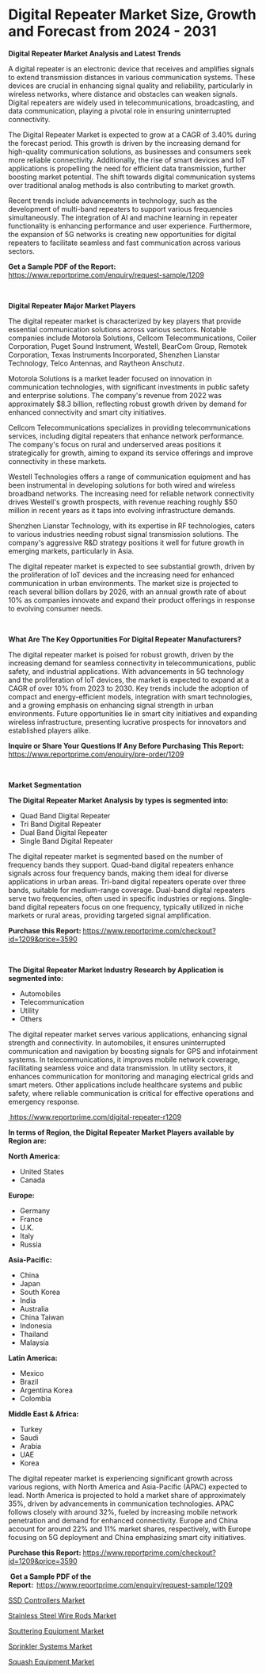 <p><h1>Digital Repeater Market Size, Growth and Forecast from 2024 - 2031</h1></p><p><strong>Digital Repeater Market Analysis and Latest Trends</strong></p>
<p><p>A digital repeater is an electronic device that receives and amplifies signals to extend transmission distances in various communication systems. These devices are crucial in enhancing signal quality and reliability, particularly in wireless networks, where distance and obstacles can weaken signals. Digital repeaters are widely used in telecommunications, broadcasting, and data communication, playing a pivotal role in ensuring uninterrupted connectivity.</p><p>The Digital Repeater Market is expected to grow at a CAGR of 3.40% during the forecast period. This growth is driven by the increasing demand for high-quality communication solutions, as businesses and consumers seek more reliable connectivity. Additionally, the rise of smart devices and IoT applications is propelling the need for efficient data transmission, further boosting market potential. The shift towards digital communication systems over traditional analog methods is also contributing to market growth.</p><p>Recent trends include advancements in technology, such as the development of multi-band repeaters to support various frequencies simultaneously. The integration of AI and machine learning in repeater functionality is enhancing performance and user experience. Furthermore, the expansion of 5G networks is creating new opportunities for digital repeaters to facilitate seamless and fast communication across various sectors.</p></p>
<p><strong>Get a Sample PDF of the Report:&nbsp;</strong> <a href="https://www.reportprime.com/enquiry/request-sample/1209?utm_campaign=2013&utm_medium=2&utm_source=Github&utm_content=ia&utm_term=24122024&utm_id=digital-repeater">https://www.reportprime.com/enquiry/request-sample/1209</a></p>
<p>&nbsp;</p>
<p><strong>Digital Repeater Major Market Players</strong></p>
<p><p>The digital repeater market is characterized by key players that provide essential communication solutions across various sectors. Notable companies include Motorola Solutions, Cellcom Telecommunications, Coiler Corporation, Puget Sound Instrument, Westell, BearCom Group, Remotek Corporation, Texas Instruments Incorporated, Shenzhen Lianstar Technology, Telco Antennas, and Raytheon Anschutz.</p><p>Motorola Solutions is a market leader focused on innovation in communication technologies, with significant investments in public safety and enterprise solutions. The company's revenue from 2022 was approximately $8.3 billion, reflecting robust growth driven by demand for enhanced connectivity and smart city initiatives.</p><p>Cellcom Telecommunications specializes in providing telecommunications services, including digital repeaters that enhance network performance. The company's focus on rural and underserved areas positions it strategically for growth, aiming to expand its service offerings and improve connectivity in these markets.</p><p>Westell Technologies offers a range of communication equipment and has been instrumental in developing solutions for both wired and wireless broadband networks. The increasing need for reliable network connectivity drives Westell's growth prospects, with revenue reaching roughly $50 million in recent years as it taps into evolving infrastructure demands.</p><p>Shenzhen Lianstar Technology, with its expertise in RF technologies, caters to various industries needing robust signal transmission solutions. The company's aggressive R&D strategy positions it well for future growth in emerging markets, particularly in Asia.</p><p>The digital repeater market is expected to see substantial growth, driven by the proliferation of IoT devices and the increasing need for enhanced communication in urban environments. The market size is projected to reach several billion dollars by 2026, with an annual growth rate of about 10% as companies innovate and expand their product offerings in response to evolving consumer needs.</p></p>
<p>&nbsp;</p>
<p><strong>What Are The Key Opportunities For Digital Repeater Manufacturers?</strong></p>
<p><p>The digital repeater market is poised for robust growth, driven by the increasing demand for seamless connectivity in telecommunications, public safety, and industrial applications. With advancements in 5G technology and the proliferation of IoT devices, the market is expected to expand at a CAGR of over 10% from 2023 to 2030. Key trends include the adoption of compact and energy-efficient models, integration with smart technologies, and a growing emphasis on enhancing signal strength in urban environments. Future opportunities lie in smart city initiatives and expanding wireless infrastructure, presenting lucrative prospects for innovators and established players alike.</p></p>
<p><strong>Inquire or Share Your Questions If Any Before Purchasing This Report:</strong> <a href="https://www.reportprime.com/enquiry/pre-order/1209?utm_campaign=2013&utm_medium=2&utm_source=Github&utm_content=ia&utm_term=24122024&utm_id=digital-repeater">https://www.reportprime.com/enquiry/pre-order/1209</a></p>
<p>&nbsp;</p>
<p><strong>Market Segmentation</strong></p>
<p><strong>The Digital Repeater Market Analysis by types is segmented into:</strong></p>
<p><ul><li>Quad Band Digital Repeater</li><li>Tri Band Digital Repeater</li><li>Dual Band Digital Repeater</li><li>Single Band Digital Repeater</li></ul></p>
<p><p>The digital repeater market is segmented based on the number of frequency bands they support. Quad-band digital repeaters enhance signals across four frequency bands, making them ideal for diverse applications in urban areas. Tri-band digital repeaters operate over three bands, suitable for medium-range coverage. Dual-band digital repeaters serve two frequencies, often used in specific industries or regions. Single-band digital repeaters focus on one frequency, typically utilized in niche markets or rural areas, providing targeted signal amplification.</p></p>
<p><strong>Purchase this Report:&nbsp;</strong><a href="https://www.reportprime.com/checkout?id=1209&price=3590&utm_campaign=2013&utm_medium=2&utm_source=Github&utm_content=ia&utm_term=24122024&utm_id=digital-repeater">https://www.reportprime.com/checkout?id=1209&price=3590</a></p>
<p>&nbsp;</p>
<p><strong>The Digital Repeater Market Industry Research by Application is segmented into:</strong></p>
<p><ul><li>Automobiles</li><li>Telecommunication</li><li>Utility</li><li>Others</li></ul></p>
<p><p>The digital repeater market serves various applications, enhancing signal strength and connectivity. In automobiles, it ensures uninterrupted communication and navigation by boosting signals for GPS and infotainment systems. In telecommunications, it improves mobile network coverage, facilitating seamless voice and data transmission. In utility sectors, it enhances communication for monitoring and managing electrical grids and smart meters. Other applications include healthcare systems and public safety, where reliable communication is critical for effective operations and emergency response.</p></p>
<p><a href="https://www.reportprime.com/digital-repeater-r1209?utm_campaign=2013&utm_medium=2&utm_source=Github&utm_content=ia&utm_term=24122024&utm_id=digital-repeater">&nbsp;https://www.reportprime.com/digital-repeater-r1209</a></p>
<p><strong>In terms of Region, the Digital Repeater Market Players available by Region are:</strong></p>
<p>
    <p> <strong> North America: </strong>
        <ul>
            <li>United States</li>
            <li>Canada</li>
        </ul>
        </p> 
    <p> <strong> Europe: </strong>
        <ul>
            <li>Germany</li>
            <li>France</li>
            <li>U.K.</li>
            <li>Italy</li>
            <li>Russia</li>
        </ul>
        </p> 
    <p> <strong> Asia-Pacific: </strong>
        <ul>
            <li>China</li>
            <li>Japan</li>
            <li>South Korea</li>
            <li>India</li>
            <li>Australia</li>
            <li>China Taiwan</li>
            <li>Indonesia</li>
            <li>Thailand</li>
            <li>Malaysia</li>
        </ul>
        </p> 
    <p> <strong> Latin America: </strong>
        <ul>
            <li>Mexico</li>
            <li>Brazil</li>
            <li>Argentina Korea</li>
            <li>Colombia</li>
        </ul>
        </p> 
    <p> <strong> Middle East & Africa: </strong>
        <ul>
            <li>Turkey</li>
            <li>Saudi</li>
            <li>Arabia</li>
            <li>UAE</li>
            <li>Korea</li>
        </ul>
    </p>
    </p>
<p><p>The digital repeater market is experiencing significant growth across various regions, with North America and Asia-Pacific (APAC) expected to lead. North America is projected to hold a market share of approximately 35%, driven by advancements in communication technologies. APAC follows closely with around 32%, fueled by increasing mobile network penetration and demand for enhanced connectivity. Europe and China account for around 22% and 11% market shares, respectively, with Europe focusing on 5G deployment and China emphasizing smart city initiatives.</p></p>
<p><strong>Purchase this Report: </strong><a href="https://www.reportprime.com/checkout?id=1209&price=3590&utm_campaign=2013&utm_medium=2&utm_source=Github&utm_content=ia&utm_term=24122024&utm_id=digital-repeater">https://www.reportprime.com/checkout?id=1209&price=3590</a></p>
<p>&nbsp;<strong>Get a Sample PDF of the Report:&nbsp;&nbsp;</strong><a href="https://www.reportprime.com/enquiry/request-sample/1209?utm_campaign=2013&utm_medium=2&utm_source=Github&utm_content=ia&utm_term=24122024&utm_id=digital-repeater">https://www.reportprime.com/enquiry/request-sample/1209</a></p>
<p><strong></strong></p>
<p><p><a href="https://www.linkedin.com/pulse/in-depth-ssd-controllers-market-report-size-share-growth-potential-lrtmf?utm_campaign=2013&utm_medium=2&utm_source=Github&utm_content=ia&utm_term=24122024&utm_id=digital-repeater">SSD Controllers Market</a></p><p><a href="https://www.linkedin.com/pulse/c-glance-reports-anmec?utm_campaign=2013&utm_medium=2&utm_source=Github&utm_content=ia&utm_term=24122024&utm_id=digital-repeater">Stainless Steel Wire Rods Market</a></p><p><a href="https://www.linkedin.com/pulse/sputtering-equipment-momentum-charting-114-cagr-path-2024-2031-owhnf?utm_campaign=2013&utm_medium=2&utm_source=Github&utm_content=ia&utm_term=24122024&utm_id=digital-repeater">Sputtering Equipment Market</a></p><p><a href="https://www.linkedin.com/pulse/year-on-year-growth-sprinkler-systems-market-139-cagr-tbwdf?utm_campaign=2013&utm_medium=2&utm_source=Github&utm_content=ia&utm_term=24122024&utm_id=digital-repeater">Sprinkler Systems Market</a></p><p><a href="https://www.linkedin.com/pulse/global-squash-equipment-market-trends-insights-growth-opportunities-j3rhf?utm_campaign=2013&utm_medium=2&utm_source=Github&utm_content=ia&utm_term=24122024&utm_id=digital-repeater">Squash Equipment Market</a></p></p>